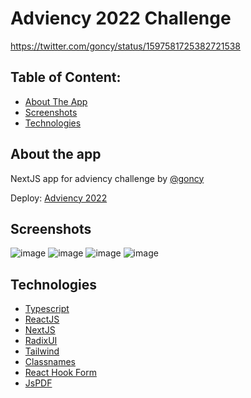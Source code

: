 # Adviency 2022 Challenge

https://twitter.com/goncy/status/1597581725382721538

## Table of Content:

- [About The App](#about-the-app)
- [Screenshots](#screenshots)
- [Technologies](#technologies)

## About the app

NextJS app for adviency challenge by [@goncy](https://twitter.com/goncy)

Deploy: [Adviency 2022](https://adviency2022-nine.vercel.app/)

## Screenshots

![image](https://user-images.githubusercontent.com/56701155/209440810-421450a1-53ce-4d00-ac21-674bce2f60a8.png)
![image](https://user-images.githubusercontent.com/56701155/209440818-efd7b99b-f64d-4a93-8e78-692794ef8d86.png)
![image](https://user-images.githubusercontent.com/56701155/209440823-3298d5c6-ccbb-4a16-8e3f-13da7c3b4ab3.png)
![image](https://user-images.githubusercontent.com/56701155/209440830-1ecdc148-293c-4c05-9d8e-73781b23eb9f.png)



## Technologies

- [Typescript](https://www.typescriptlang.org/docs/)
- [ReactJS](https://es.reactjs.org/)
- [NextJS](https://nextjs.org/)
- [RadixUI](https://www.radix-ui.com/)
- [Tailwind](https://tailwindcss.com/)
- [Classnames](https://github.com/JedWatson/classnames)
- [React Hook Form](https://react-hook-form.com/)
- [JsPDF](https://github.com/parallax/jsPDF)
